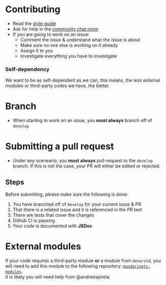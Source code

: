 # Contributing
- Read the [style guide](https://github.com/mandarineorg/mandarinets/blob/master/docs/style_guide.md)
- Ask for help in the [community chat room](https://discord.gg/yq4Hz5e)
- If you are going to work on an issue:
    - Comment the issue & understand what the issue is about
    - Make sure no one else is working on it already
    - Assign it to you
    - Investigate everything you have to investigate
    
### Self-dependency
We want to be as self-dependent as we can, this means, the less external modules or third-party codes we have, the better.

# Branch
  - When starting to work on an issue, you **must always** branch off of `develop`
# Submitting a pull request
 - Under any sceneario, you **must always** pull-request to the `develop` branch. If this is not the case, your PR will either be edited or rejected.
## Steps
Before submitting, please make sure the following is done:
1) You have branched off of `develop` for your current issue & PR
2) That there is a related issue and it is referenced in the PR text
3) There are tests that cover the changes
4) Github CI is passing
5) Your code is documented with **JSDoc**

# External modules
If your code requires a third-party module **or** a module from `deno/std`, you will need to add this module to the following repository: [`mandarinets-modules`](https://github.com/mandarineorg/mandarinets-modules).  
It is likely you will need help from @andreespirela.

